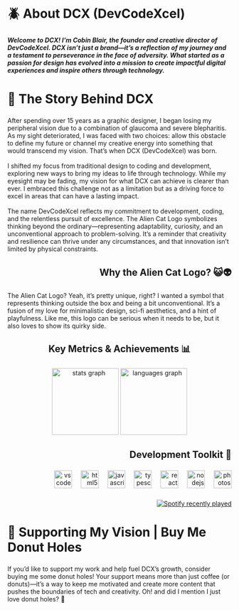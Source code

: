 <h1 align="left">🪲 About DCX (DevCodeXcel)</h1>

###

<h5 align="left">Welcome to DCX! I’m Cobin Blair, the founder and creative director of DevCodeXcel. DCX isn’t just a brand—it’s a reflection of my journey and a testament to perseverance in the face of adversity. What started as a passion for design has evolved into a mission to create impactful digital experiences and inspire others through technology.</h5>

###

<h1 align="left">📙 The Story Behind DCX</h1>

###

<p align="left">After spending over 15 years as a graphic designer, I began losing my peripheral vision due to a combination of glaucoma and severe blepharitis. As my sight deteriorated, I was faced with two choices: allow this obstacle to define my future or channel my creative energy into something that would transcend my vision. That’s when DCX (DevCodeXcel) was born.<br><br>I shifted my focus from traditional design to coding and development, exploring new ways to bring my ideas to life through technology. While my eyesight may be fading, my vision for what DCX can achieve is clearer than ever. I embraced this challenge not as a limitation but as a driving force to excel in areas that can have a lasting impact.<br><br>The name DevCodeXcel reflects my commitment to development, coding, and the relentless pursuit of excellence. The Alien Cat Logo symbolizes thinking beyond the ordinary—representing adaptability, curiosity, and an unconventional approach to problem-solving. It’s a reminder that creativity and resilience can thrive under any circumstances, and that innovation isn’t limited by physical constraints.</p>

###

<h2 align="right">Why the Alien Cat Logo? 😺👽</h2>

###

<p align="left">The Alien Cat Logo? Yeah, it’s pretty unique, right? I wanted a symbol that represents thinking outside the box and being a bit unconventional. It’s a fusion of my love for minimalistic design, sci-fi aesthetics, and a hint of playfulness. Like me, this logo can be serious when it needs to be, but it also loves to show its quirky side.</p>

###

<h2 align="center">Key Metrics & Achievements 📊</h2>

###

<div align="center">
  <img src="https://github-readme-stats.vercel.app/api?username=devcodexcel&hide_title=false&hide_rank=false&show_icons=true&include_all_commits=true&count_private=true&disable_animations=false&theme=dracula&locale=en&hide_border=false&order=1&custom_title=%F0%9F%93%8A%20DCX%20Statistics" height="150" alt="stats graph"  />
  <img src="https://github-readme-stats.vercel.app/api/top-langs?username=devcodexcel&locale=en&hide_title=false&layout=compact&card_width=320&langs_count=5&theme=outrun&hide_border=true&order=2&custom_title=%F0%9F%AA%B2%20Languages" height="150" alt="languages graph"  />
</div>

###

<h2 align="right">Development Toolkit 🧰</h2>

###

<div align="right">
  <img src="https://cdn.jsdelivr.net/gh/devicons/devicon/icons/vscode/vscode-original.svg" height="40" alt="vscode logo"  />
  <img width="12" />
  <img src="https://cdn.jsdelivr.net/gh/devicons/devicon/icons/html5/html5-original.svg" height="40" alt="html5 logo"  />
  <img width="12" />
  <img src="https://cdn.jsdelivr.net/gh/devicons/devicon/icons/javascript/javascript-original.svg" height="40" alt="javascript logo"  />
  <img width="12" />
  <img src="https://cdn.jsdelivr.net/gh/devicons/devicon/icons/typescript/typescript-original.svg" height="40" alt="typescript logo"  />
  <img width="12" />
  <img src="https://cdn.jsdelivr.net/gh/devicons/devicon/icons/react/react-original-wordmark.svg" height="40" alt="react logo"  />
  <img width="12" />
  <img src="https://cdn.jsdelivr.net/gh/devicons/devicon/icons/nodejs/nodejs-original.svg" height="40" alt="nodejs logo"  />
  <img width="12" />
  <img src="https://cdn.jsdelivr.net/gh/devicons/devicon/icons/photoshop/photoshop-plain.svg" height="40" alt="photoshop logo"  />
</div>

###

<div align="right">
  <a href="https://open.spotify.com/user/31vunbezgvu4ef2abcwicu2eqfo4">
    <img src="https://spotify-recently-played-readme.vercel.app/api?user=31vunbezgvu4ef2abcwicu2eqfo4&count=1&unique=false" alt="Spotify recently played"  />
  </a>
</div>

###

<h1 align="left">🍩 Supporting My Vision | Buy Me Donut Holes</h1>

###

<p align="left">If you’d like to support my work and help fuel DCX’s growth, consider buying me some donut holes! Your support means more than just coffee (or donuts)—it’s a way to keep me motivated and create more content that pushes the boundaries of tech and creativity. Oh! and did I mention I just love donut holes? 🤤</p>

###
